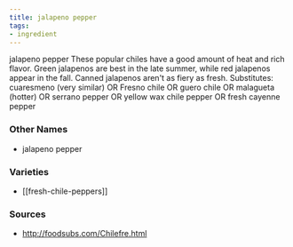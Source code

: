 ```yaml
---
title: jalapeno pepper
tags:
- ingredient
---
```

jalapeno pepper These popular chiles have a good amount of heat and rich flavor. Green jalapenos are best in the late summer, while red jalapenos appear in the fall. Canned jalapenos aren't as fiery as fresh. Substitutes: cuaresmeno (very similar) OR Fresno chile OR guero chile OR malagueta (hotter) OR serrano pepper OR yellow wax chile pepper OR fresh cayenne pepper

### Other Names

* jalapeno pepper

### Varieties

* [[fresh-chile-peppers]]

### Sources
* http://foodsubs.com/Chilefre.html
